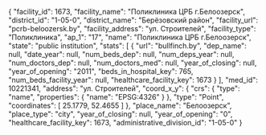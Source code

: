 {
    "facility_id": 1673,
    "facility_name": "Поликлиника ЦРБ г.Белоозерск",
    "district_id": "1-05-0",
    "district_name": "Берёзовский район",
    "facility_url": "pcrb-beloozersk.by",
    "facility_address": "ул. Строителей",
    "facility_type": "Поликлиника",
    "ap_1": "17",
    "name": "Поликлиника ЦРБ г.Белоозерск",
    "state": "public institution",
    "stats": [
        {
            "url": "bullfinch.by",
            "dep_name": null,
            "date_year": null,
            "num_beds_dep": null,
            "num_deps_year": null,
            "num_doctors_dep": null,
            "num_doctors_med": null,
            "year_of_closing": null,
            "year_of_opening": "2011",
            "beds_in_hospital_key": 765,
            "num_beds_facility_year": null,
            "healthcare_facility_key": 1673
        }
    ],
    "med_id": 10221341,
    "address": "ул. Строителей",
    "coord_x_y": {
        "crs": {
            "type": "name",
            "properties": {
                "name": "EPSG:4326"
            }
        },
        "type": "Point",
        "coordinates": [
            25.1779,
            52.4655
        ]
    },
    "place_name": "Белоозерск",
    "place_type": "city",
    "year_of_closing": null,
    "year_of_opening": "0",
    "healthcare_facility_key": 1673,
    "administrative_division_id": "1-05-0"
}